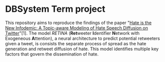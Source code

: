 # DBSystem Term project
This repository aims to reproduce the findings of the paper "[Hate is the New Infodemic: A Topic-aware Modeling of Hate Speech Diffusion on Twitter](https://ieeexplore.ieee.org/abstract/document/9458789)"[1]. The model _RETINA_ (**Ret**weeter **I**dentifier **N**etwork with Exogeneous **A**ttention), a neural architecture to predict potential retweeters given a tweet, is consists the separate process of spread as the hate generation and retweet diffusion of hate. This model identifies multiple key factors that govern the dissemination of hate.
